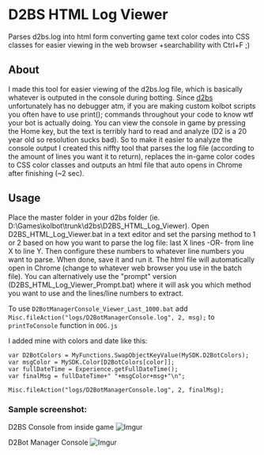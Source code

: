 # D2BS HTML Log Viewer
Parses d2bs.log into html form converting game text color codes into CSS classes for easier viewing in the web browser +searchability with Ctrl+F ;)
	
## About
I made this tool for easier viewing of the d2bs.log file, which is basically whatever is outputed in the console during botting. Since [d2bs](https://github.com/noah-/d2bs) unfortunately has no debugger atm, if you are making custom kolbot scripts you often have to use print(); commands throughout your code to know wtf your bot is actually doing. You can view the console in game by pressing the Home key, but the text is terribly hard to read and analyze (D2 is a 20 year old so resolution sucks bad). So to make it easier to analyze the console output I created this niffty tool that parses the log file (according to the amount of lines you want it to return), replaces the in-game color codes to CSS color classes and outputs an html file that auto opens in Chrome after finishing (~2 sec). 

## Usage
Place the master folder in your d2bs folder (ie. D:\Games\kolbot\trunk\d2bs\D2BS_HTML_Log_Viewer). Open D2BS_HTML_Log_Viewer.bat in a text editor and set the parsing method to 1 or 2 based on how you want to parse the log file: last X lines -OR- from line X to line Y. Then configure these numbers to whatever line numbers you want to parse. When done, save it and run it. The html file will automatically open in Chrome (change to whatever web browser you use in the batch file).
You can alternatively use the "prompt" version (D2BS_HTML_Log_Viewer_Prompt.bat) where it will ask you which method you want to use and the lines/line numbers to extract.

To use ```D2BotManagerConsole_Viewer_Last_1000.bat```
add ```Misc.fileAction("logs/D2BotManagerConsole.log", 2, msg);``` 
to ```printToConsole``` function in ```OOG.js```

I added mine with colors and date like this:
```
var D2BotColors = MyFunctions.SwapObjectKeyValue(MySDK.D2BotColors);
var msgColor = MySDK.Color[D2BotColors[color]];
var fullDateTime = Experience.getFullDateTime();
var finalMsg = fullDateTime+" "+msgColor+msg+"\n";

Misc.fileAction("logs/D2BotManagerConsole.log", 2, finalMsg);
```


### Sample screenshot:

D2BS Console from inside game
![Imgur](https://i.imgur.com/cR0ai3b.png)

D2Bot Manager Console
![Imgur](https://i.imgur.com/1SkwkAg.jpg)
